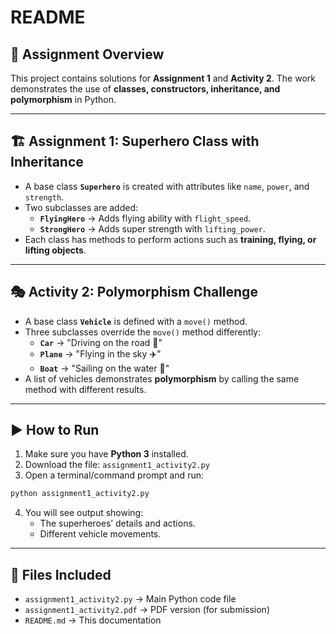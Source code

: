 # README

## 📌 Assignment Overview
This project contains solutions for **Assignment 1** and **Activity 2**.
The work demonstrates the use of **classes, constructors, inheritance, and polymorphism** in Python.

---

## 🏗️ Assignment 1: Superhero Class with Inheritance
- A base class **`Superhero`** is created with attributes like `name`, `power`, and `strength`.
- Two subclasses are added:
  - **`FlyingHero`** → Adds flying ability with `flight_speed`.
  - **`StrongHero`** → Adds super strength with `lifting_power`.
- Each class has methods to perform actions such as **training, flying, or lifting objects**.

---

## 🎭 Activity 2: Polymorphism Challenge
- A base class **`Vehicle`** is defined with a `move()` method.
- Three subclasses override the `move()` method differently:
  - **`Car`** → "Driving on the road 🚗"
  - **`Plane`** → "Flying in the sky ✈️"
  - **`Boat`** → "Sailing on the water 🚤"
- A list of vehicles demonstrates **polymorphism** by calling the same method with different results.

---

## ▶️ How to Run
1. Make sure you have **Python 3** installed.
2. Download the file: `assignment1_activity2.py`
3. Open a terminal/command prompt and run:

```bash
python assignment1_activity2.py
```

4. You will see output showing:
   - The superheroes’ details and actions.
   - Different vehicle movements.

---

## 📂 Files Included
- `assignment1_activity2.py` → Main Python code file
- `assignment1_activity2.pdf` → PDF version (for submission)
- `README.md` → This documentation
